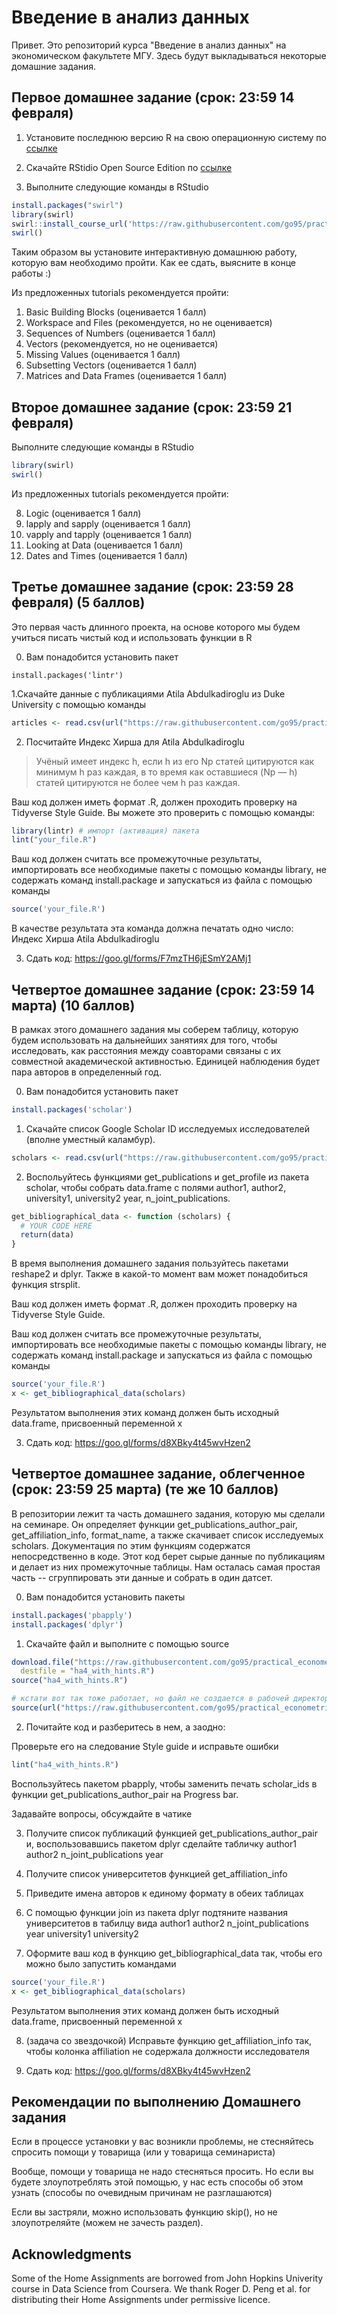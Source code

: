 # Введение в анализ данных

Привет. Это репозиторий курса "Введение в анализ данных" на экономическом факультете МГУ. Здесь будут выкладываться некоторые домашние задания.

## Первое домашнее задание (срок: 23:59 14 февраля)

1. Установите последнюю версию R на свою операционную систему по [ссылке](https://cran.rstudio.com)

2. Скачайте RStidio Open Source Edition по [ссылке](https://www.rstudio.com/products/RStudio)

3. Выполните следующие команды в RStudio

```R
install.packages("swirl")
library(swirl)
swirl::install_course_url('https://raw.githubusercontent.com/go95/practical_econometrics/master/student_files/R_Programming.zip')
swirl()
```

Таким образом вы установите интерактивную домашнюю работу, которую вам необходимо пройти. Как ее сдать, выясните в конце работы :)


Из предложенных tutorials рекомендуется пройти:
1. Basic Building Blocks (оценивается 1 балл)
2. Workspace and Files (рекомендуется, но не оценивается)
3. Sequences of Numbers (оценивается 1 балл)
4. Vectors (рекомендуется, но не оценивается)
5. Missing Values (оценивается 1 балл)
6. Subsetting Vectors (оценивается 1 балл)
7. Matrices and Data Frames (оценивается 1 балл)


## Второе домашнее задание (срок: 23:59 21 февраля)

Выполните следующие команды в RStudio

```R
library(swirl)
swirl()
```
Из предложенных tutorials рекомендуется пройти:

8. Logic  (оценивается 1 балл)
10. lapply and sapply  (оценивается 1 балл)
11. vapply and tapply  (оценивается 1 балл)
12. Looking at Data  (оценивается 1 балл)
14. Dates and Times  (оценивается 1 балл)


## Третье домашнее задание (срок: 23:59 28 февраля) (5 баллов)

Это первая часть длинного проекта, на основе которого мы будем учиться писать чистый код и использовать функции в R

0. Вам понадобится установить пакет

```
install.packages('lintr')
```

1.Скачайте данные с публикациями Atila Abdulkadiroglu из Duke University c помощью команды

```R
articles <- read.csv(url("https://raw.githubusercontent.com/go95/practical_econometrics/master/Abdulkadiroglou.csv"))
```

2. Посчитайте Индекс Хирша для Atila Abdulkadiroglu

> Учёный имеет индекс h, если h из его Np статей цитируются как минимум h раз каждая, в то время как оставшиеся (Np — h) статей цитируются не более чем h раз каждая.

Ваш код должен иметь формат .R, должен проходить проверку на Tidyverse Style Guide. Вы можете это проверить с помощью команды:

```R
library(lintr) # импорт (активация) пакета
lint("your_file.R")
```

Ваш код должен считать все промежуточные результаты, импортировать все необходимые пакеты с помощью команды library, не содержать команд install.package и запускаться из файла с помощью команды

```R
source('your_file.R')
```

В качестве результата эта команда должна печатать одно число: Индекс Хирша Atila Abdulkadiroglu

3. Сдать код: https://goo.gl/forms/F7mzTH6jESmY2AMj1 

## Четвертое домашнее задание (срок: 23:59 14 марта) (10 баллов)

В рамках этого домашнего задания мы соберем таблицу, которую будем использовать на дальнейших занятиях для того, чтобы исследовать, как расстояния между соавторами связаны с их совместной академической активностью. Единицей наблюдения будет пара авторов в определенный год.

0. Вам понадобится установить пакет

```R
install.packages('scholar')
```

1. Скачайте список Google Scholar ID исследуемых исследователей (вполне уместный каламбур).

```R
scholars <- read.csv(url("https://raw.githubusercontent.com/go95/practical_econometrics/master/google_scholar_ids.csv"), as.is = TRUE)
```

2. Воспольуйтесь функциями get_publications и get_profile из пакета scholar, чтобы собрать data.frame с полями author1, author2, university1, university2 year, n_joint_publications.

```R
get_bibliographical_data <- function (scholars) {
  # YOUR CODE HERE
  return(data)
}
```

В время выполнения домашнего задания пользуйтесь пакетами reshape2 и dplyr. Также в какой-то момент вам может понадобиться функция strsplit.

Ваш код должен иметь формат .R, должен проходить проверку на Tidyverse Style Guide.

Ваш код должен считать все промежуточные результаты, импортировать все необходимые пакеты с помощью команды library, не содержать команд install.package и запускаться из файла с помощью команды

```R
source('your_file.R')
x <- get_bibliographical_data(scholars)
```

Результатом выполнения этих команд должен быть исходный data.frame, присвоенный переменной x

3. Сдать код: https://goo.gl/forms/d8XBky4t45wvHzen2

## Четвертое домашнее задание, облегченное (срок: 23:59 25 марта) (те же 10 баллов)

В репозитории лежит та часть домашнего задания, которую мы сделали на семинаре. Он определяет функции get_publications_author_pair, get_affiliation_info, format_name, а также скачивает список исследуемых scholars. Документация по этим функциям содержатся непосредственно в коде. Этот код берет сырые данные по публикациям и делает из них промежуточные таблицы. Нам осталась самая простая часть -- сгруппировать эти данные и собрать в один датсет.

0. Вам понадобится установить пакеты

```R
install.packages('pbapply')
install.packages('dplyr')
```

1. Cкачайте файл и выполните с помощью source

```R
download.file("https://raw.githubusercontent.com/go95/practical_econometrics/master/ha4_with_hints.R",
  destfile = "ha4_with_hints.R")
source("ha4_with_hints.R")

# кстати вот так тоже работает, но файл не создается в рабочей директории
source(url("https://raw.githubusercontent.com/go95/practical_econometrics/master/ha4_with_hints.R"))
```

2. Почитайте код и разберитесь в нем, а заодно:

Проверьте его на следование Style guide и исправьте ошибки
```R
lint("ha4_with_hints.R")
```

Воспользуйтесь пакетом pbapply, чтобы заменить печать scholar_ids в функции get_publications_author_pair на Progress bar.

Задавайте вопросы, обсуждайте в чатике

3. Получите список публикаций функцией get_publications_author_pair и, воспользовавшись пакетом dplyr сделайте табличку author1 author2 n_joint_publications year

4. Получите список университетов функцией get_affiliation_info

5. Приведите имена авторов к единому формату в обеих таблицах

6. С помощью функции join из пакета dplyr подтяните названия университетов в табилцу вида author1 author2 n_joint_publications year university1 university2

7. Оформите ваш код в функцию get_bibliographical_data так, чтобы его можно было запустить командами

```R
source('your_file.R')
x <- get_bibliographical_data(scholars)
```

Результатом выполнения этих команд должен быть исходный data.frame, присвоенный переменной x

8. (задача со звездочкой) Исправьте функцию get_affiliation_info так, чтобы колонка affiliation не содержала должности исследователя

3. Сдать код: https://goo.gl/forms/d8XBky4t45wvHzen2

## Рекомендации по выполнению Домашнего задания

Если в процессе установки у вас возникли проблемы, не стесняйтесь спросить помощи у товарища (или у товарища семинариста)

Вообще, помощи у товарища не надо стесняться просить. Но если вы будете злоупотреблять этой помощью, у нас есть способы об этом узнать (способы по очевидным причинам не разглашаются)

Если вы застряли, можно использовать функцию skip(), но не злоупотреляйте (можем не зачесть раздел).

## Acknowledgments

Some of the Home Assignments are borrowed from John Hopkins Univerity course in Data Science from Coursera. We thank Roger D. Peng et al. for distributing their Home Assignments under permissive licence.
